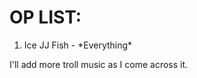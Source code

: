 OP LIST: 
========
<ol>
<li> Ice JJ Fish - *Everything* </li>
</ol>

I'll add more troll music as I come across it.
